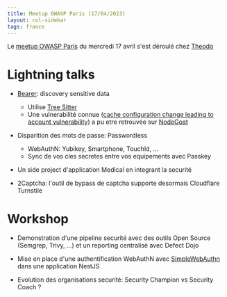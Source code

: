 ```yaml
---
title: Meetup OWASP Paris (17/04/2023)
layout: col-sidebar
tags: france
---
```


Le [meetup OWASP Paris](https://www.meetup.com/owasp-france/events/292654833/) du mercredi 17 avril s'est déroulé chez [Theodo](https://www.theodo.fr/)

# Lightning talks

- [Bearer](https://github.com/Bearer/bearer): discovery sensitive data

  - Utilise [Tree Sitter](https://tree-sitter.github.io/tree-sitter/)
  - Une vulnerabilité connue ([cache configuration change leading to account vulnerability](https://www.loom.com/blog/march-7-incident-update)) a pu etre retrouvée sur [NodeGoat](https://github.com/OWASP/NodeGoat)

- Disparition des mots de passe: Passwordless

  - WebAuthN: Yubikey, Smartphone, TouchId, ...
  - Sync de vos cles secretes entre vos equipements avec Passkey

- Un side project d'application Medical en integrant la securité

- 2Captcha: l'outil de bypass de captcha supporte desormais Cloudflare Turnstile

# Workshop

- Demonstration d'une pipeline securité avec des outils Open Source (Semgrep, Trivy, ...) et un reporting centralisé avec Defect Dojo

- Mise en place d'une authentification WebAuthN avec [SimpleWebAuthn](https://simplewebauthn.dev/) dans une application NestJS

- Evolution des organisations securité: Security Champion vs Security Coach ?
